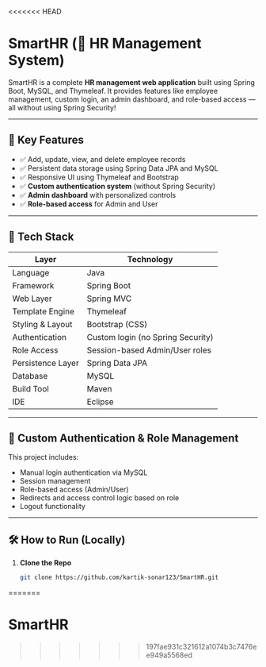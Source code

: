 <<<<<<< HEAD
# SmartHR (💼 HR Management System)

SmartHR is a complete **HR management web application** built using Spring Boot, MySQL, and Thymeleaf. It provides features like employee management,
custom login, an admin dashboard, and role-based access — all without using Spring Security!

---

## 🚀 Key Features

- ✅ Add, update, view, and delete employee records
- ✅ Persistent data storage using Spring Data JPA and MySQL
- ✅ Responsive UI using Thymeleaf and Bootstrap
- ✅ **Custom authentication system** (without Spring Security)
- ✅ **Admin dashboard** with personalized controls
- ✅ **Role-based access** for Admin and User

---

## 🧰 Tech Stack

| Layer             | Technology         |
|------------------|--------------------|
| Language          | Java               |
| Framework         | Spring Boot        |
| Web Layer         | Spring MVC         |
| Template Engine   | Thymeleaf          |
| Styling & Layout  | Bootstrap (CSS)    |
| Authentication    | Custom login (no Spring Security) |
| Role Access       | Session-based Admin/User roles |
| Persistence Layer | Spring Data JPA    |
| Database          | MySQL              |
| Build Tool        | Maven              |
| IDE               | Eclipse            |

---

## 🔐 Custom Authentication & Role Management

This project includes:

- Manual login authentication via MySQL
- Session management
- Role-based access (Admin/User)
- Redirects and access control logic based on role
- Logout functionality

---

## 🛠️ How to Run (Locally)

1. **Clone the Repo**
   ```bash
   git clone https://github.com/kartik-sonar123/SmartHR.git
=======
# SmartHR
>>>>>>> 197fae931c321612a1074b3c7476ee949a5568ed
